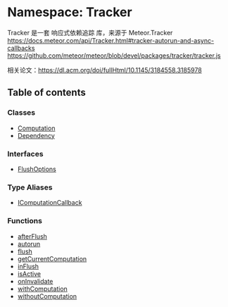 # Namespace: Tracker

Tracker 是一套 响应式依赖追踪 库，来源于 Meteor.Tracker
https://docs.meteor.com/api/Tracker.html#tracker-autorun-and-async-callbacks
https://github.com/meteor/meteor/blob/devel/packages/tracker/tracker.js

相关论文：https://dl.acm.org/doi/fullHtml/10.1145/3184558.3185978

## Table of contents

### Classes

* [Computation](/auto-docs/reactive/classes/Tracker.Computation.md)
* [Dependency](/auto-docs/reactive/classes/Tracker.Dependency.md)

### Interfaces

* [FlushOptions](/auto-docs/reactive/interfaces/Tracker.FlushOptions.md)

### Type Aliases

* [IComputationCallback](/auto-docs/reactive/types/Tracker.IComputationCallback.md)

### Functions

* [afterFlush](/auto-docs/reactive/functions/Tracker.afterFlush.md)
* [autorun](/auto-docs/reactive/functions/Tracker.autorun.md)
* [flush](/auto-docs/reactive/functions/Tracker.flush.md)
* [getCurrentComputation](/auto-docs/reactive/functions/Tracker.getCurrentComputation.md)
* [inFlush](/auto-docs/reactive/functions/Tracker.inFlush.md)
* [isActive](/auto-docs/reactive/functions/Tracker.isActive.md)
* [onInvalidate](/auto-docs/reactive/functions/Tracker.onInvalidate.md)
* [withComputation](/auto-docs/reactive/functions/Tracker.withComputation.md)
* [withoutComputation](/auto-docs/reactive/functions/Tracker.withoutComputation.md)
